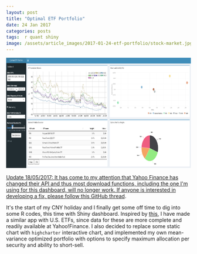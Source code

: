 ```yaml
---
layout: post
title: "Optimal ETF Portfolio"
date: 24 Jan 2017
categories: posts
tags:  r quant shiny
image: /assets/article_images/2017-01-24-etf-portfolio/stock-market.jpg
---
```


<a href="https://lhvan.shinyapps.io/ETF_Portfolio/"><img src="https://raw.githubusercontent.com/drawar/drawar.github.io/master/_posts/etf-portfolio_img1.png" width="1200" height="300" />


Update 18/05/2017: It has come to my attention that Yahoo Finance has changed their API and thus most download functions, including the one I'm using for this dashboard, will no longer work. If anyone is interested in developing a fix, please follow this GitHub [thread][thread].
<br>


It's the start of my CNY holiday and I finally get some off time to dig into some R codes, this time with Shiny dashboard. Inspired by [this][blog], I have made a similar app with U.S. ETFs, since data for these are more complete and readily available at Yahoo!Finance. I also decided to replace some static chart with `highcharter` interactive chart, and implemented my own mean-variance optimized portfolio with options to specify maximum allocation per security and ability to short-sell.

[blog]: https://thedatagame.com.au/2016/12/24/a-single-index-model-shiny-app-for-etfs/
[thread]: https://github.com/joshuaulrich/quantmod/issues/157
